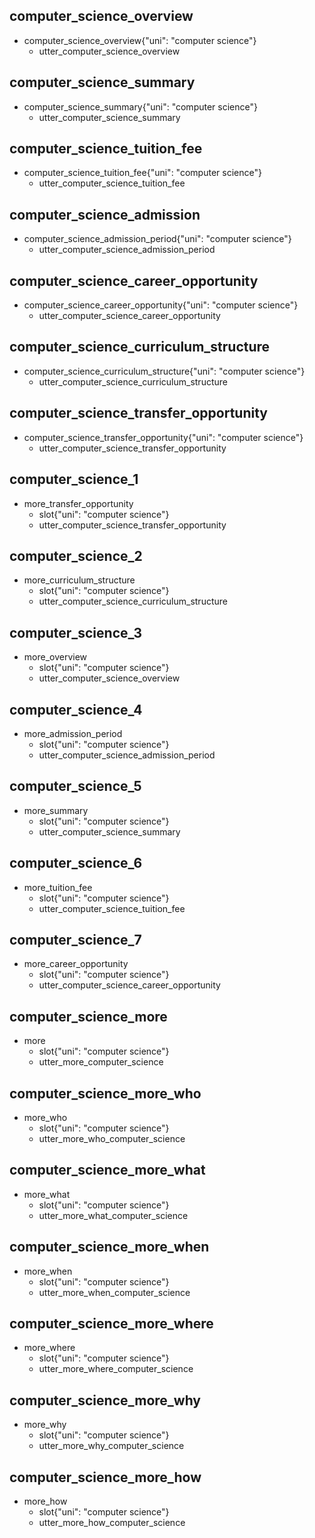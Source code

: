 ## computer_science_overview
* computer_science_overview{"uni": "computer science"}
    - utter_computer_science_overview

## computer_science_summary
* computer_science_summary{"uni": "computer science"}
    - utter_computer_science_summary

## computer_science_tuition_fee
* computer_science_tuition_fee{"uni": "computer science"}
    - utter_computer_science_tuition_fee

## computer_science_admission
* computer_science_admission_period{"uni": "computer science"}
    - utter_computer_science_admission_period

## computer_science_career_opportunity
* computer_science_career_opportunity{"uni": "computer science"}
    - utter_computer_science_career_opportunity

## computer_science_curriculum_structure
* computer_science_curriculum_structure{"uni": "computer science"}
    - utter_computer_science_curriculum_structure

## computer_science_transfer_opportunity
* computer_science_transfer_opportunity{"uni": "computer science"}
    - utter_computer_science_transfer_opportunity

## computer_science_1
* more_transfer_opportunity
    - slot{"uni": "computer science"}
    - utter_computer_science_transfer_opportunity

## computer_science_2
* more_curriculum_structure
    - slot{"uni": "computer science"}
    - utter_computer_science_curriculum_structure

## computer_science_3
* more_overview
    - slot{"uni": "computer science"}
    - utter_computer_science_overview

## computer_science_4
* more_admission_period
    - slot{"uni": "computer science"}
    - utter_computer_science_admission_period

## computer_science_5
* more_summary
    - slot{"uni": "computer science"}
    - utter_computer_science_summary

## computer_science_6
* more_tuition_fee
    - slot{"uni": "computer science"}
    - utter_computer_science_tuition_fee

## computer_science_7
* more_career_opportunity
    - slot{"uni": "computer science"}
    - utter_computer_science_career_opportunity

## computer_science_more
* more
    - slot{"uni": "computer science"}
    - utter_more_computer_science
    
## computer_science_more_who
* more_who
    - slot{"uni": "computer science"}
    - utter_more_who_computer_science
    
## computer_science_more_what
* more_what
    - slot{"uni": "computer science"}
    - utter_more_what_computer_science

## computer_science_more_when
* more_when
    - slot{"uni": "computer science"}
    - utter_more_when_computer_science

## computer_science_more_where
* more_where
    - slot{"uni": "computer science"}
    - utter_more_where_computer_science

## computer_science_more_why
* more_why
    - slot{"uni": "computer science"}
    - utter_more_why_computer_science

## computer_science_more_how
* more_how
    - slot{"uni": "computer science"}
    - utter_more_how_computer_science
